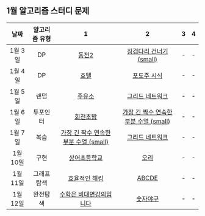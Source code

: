 ## 1월 알고리즘 스터디 문제

|  날짜    | 알고리즘 유형 |                       1                            |                                2                                 |  3  |  4  |
| :-----:  | :-----------: | :------------------------------------------------: |  :--------------------------------------------------------------: | :-: | :-: |
| 1월 3일  |      DP       |  [동전2](https://www.acmicpc.net/problem/2294)     | [징검다리 건너기 (small)](https://www.acmicpc.net/problem/22869) |  -  |  -  |
| 1월 4일  |      DP       |  [호텔](https://www.acmicpc.net/problem/1106)      |       [포도주 시식](https://www.acmicpc.net/problem/2156)        |  -  |  -  |
| 1월 5일  |     랜덤      |  [주유소](https://www.acmicpc.net/problem/13305)   |      [그리드 네트워크](https://www.acmicpc.net/problem/18769)     |  -  |  -  |
| 1월 6일  |    투포인터   |  [회전초밥](https://www.acmicpc.net/problem/15691) |   [가장 긴 짝수 연속한 부분 수열 (small)](https://www.acmicpc.net/problem/15691) |  -  |  -  |
| 1월 7일  |     복습      |  [가장 긴 짝수 연속한 부분 수열 (small)](https://www.acmicpc.net/problem/15691) | [그리드 네트워크](https://www.acmicpc.net/problem/18769)|  -  |  -  |
| 1월 10일 |     구현      |  [상어초등학교](https://www.acmicpc.net/problem/21608) |   [오리](https://www.acmicpc.net/problem/12933)               |  -  |   - |
| 1월 11일 |  그래프탐색   |  [효율적인 해킹](https://www.acmicpc.net/problem/1325) |   [ABCDE](https://www.acmicpc.net/problem/13023)              |  -  |   - |
| 1월 12일 |   완전탐색    | [수학은 비대면강의입니다](https://www.acmicpc.net/problem/19532) | [숫자야구](https://www.acmicpc.net/problem/2503)     |  -  |  -  |
